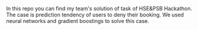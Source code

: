 In this repo you can find my team's solution of task of HSE&PSB Hackathon.
The case is prediction tendency of users to deny their booking.
We used neural networks and gradient boostings to solve this case.
